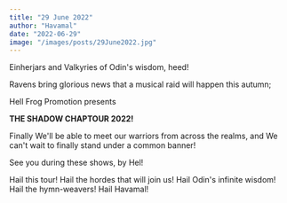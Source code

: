 ```yaml
---
title: "29 June 2022"
author: "Havamal"
date: "2022-06-29"
image: "/images/posts/29June2022.jpg"
---
```


Einherjars and Valkyries of Odin's wisdom, heed!

Ravens bring glorious news that a musical raid will happen this autumn;

Hell Frog Promotion presents

**THE SHADOW CHAPTOUR 2022!**

Finally We'll be able to meet our warriors from across the realms, and We can't wait to finally stand under a common banner!

See you during these shows, by Hel!

Hail this tour! Hail the hordes that will join us! Hail Odin's infinite wisdom! Hail the hymn-weavers! Hail Havamal!